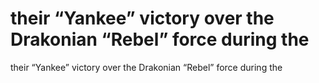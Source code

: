 # their “Yankee” victory over the Drakonian “Rebel” force during the

their “Yankee” victory over the Drakonian “Rebel” force during the